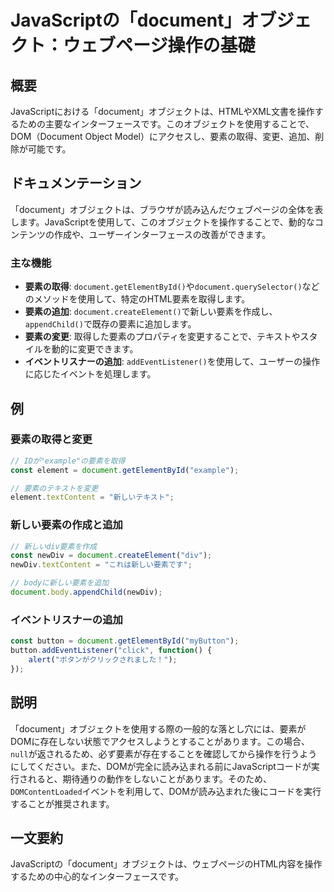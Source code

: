 <!--
Meta Description: # JavaScriptの「document」オブジェクト：ウェブページ操作の基礎 ## 概要 JavaScriptにおける「document」オブジェクトは、HTMLやXML文書を操作するための主要なインターフェースです。このオブジェクトを使用することで、DOM（Document Object M...
Meta Keywords: document, オブジェクトは, getelementbyid, javascript, const
-->

# JavaScriptの「document」オブジェクト：ウェブページ操作の基礎

## 概要
JavaScriptにおける「document」オブジェクトは、HTMLやXML文書を操作するための主要なインターフェースです。このオブジェクトを使用することで、DOM（Document Object Model）にアクセスし、要素の取得、変更、追加、削除が可能です。

## ドキュメンテーション
「document」オブジェクトは、ブラウザが読み込んだウェブページの全体を表します。JavaScriptを使用して、このオブジェクトを操作することで、動的なコンテンツの作成や、ユーザーインターフェースの改善ができます。

### 主な機能
- **要素の取得**: `document.getElementById()`や`document.querySelector()`などのメソッドを使用して、特定のHTML要素を取得します。
- **要素の追加**: `document.createElement()`で新しい要素を作成し、`appendChild()`で既存の要素に追加します。
- **要素の変更**: 取得した要素のプロパティを変更することで、テキストやスタイルを動的に変更できます。
- **イベントリスナーの追加**: `addEventListener()`を使用して、ユーザーの操作に応じたイベントを処理します。

## 例
### 要素の取得と変更
```javascript
// IDが"example"の要素を取得
const element = document.getElementById("example");

// 要素のテキストを変更
element.textContent = "新しいテキスト";
```

### 新しい要素の作成と追加
```javascript
// 新しいdiv要素を作成
const newDiv = document.createElement("div");
newDiv.textContent = "これは新しい要素です";

// bodyに新しい要素を追加
document.body.appendChild(newDiv);
```

### イベントリスナーの追加
```javascript
const button = document.getElementById("myButton");
button.addEventListener("click", function() {
    alert("ボタンがクリックされました！");
});
```

## 説明
「document」オブジェクトを使用する際の一般的な落とし穴には、要素がDOMに存在しない状態でアクセスしようとすることがあります。この場合、`null`が返されるため、必ず要素が存在することを確認してから操作を行うようにしてください。また、DOMが完全に読み込まれる前にJavaScriptコードが実行されると、期待通りの動作をしないことがあります。そのため、`DOMContentLoaded`イベントを利用して、DOMが読み込まれた後にコードを実行することが推奨されます。

## 一文要約
JavaScriptの「document」オブジェクトは、ウェブページのHTML内容を操作するための中心的なインターフェースです。